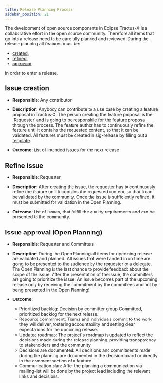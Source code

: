 ```yaml
---
title: Release Planning Process
sidebar_position: 21
---
```


The development of open source components in Eclipse Tractus-X is a collaborative effort in the open source community. Therefore all items that go into a release need to be carefully planned and reviewed. During the release planning all features must be:

- [created](#issue-creation),
- [refined](#refine-issue),
- [approved](#issue-approval-open-planning)

in order to enter a release.

## Issue creation

- **Responsible**: Any contributor
- **Description**: Anybody can contribute to a use case by creating a feature proposal in Tractus-X. The person creating the feature proposal is the 'Requester' and is going to be responsbile for the feature proposal through the process. The feature author has to continuously refine the feature until it contains the requested content, so that it can be validated. All features must be created in sig-release by filling out a [template](https://github.com/eclipse-tractusx/sig-release/issues/new/choose).

- **Outcome**: List of intended issues for the next release

## Refine issue

- **Responsible**: Requester
- **Description**: After creating the issue, the requester has to continuously refine the feature until it contains the requested content, so that it can be validated by the community. Once the issue is sufficiently refined, it must be submitted for validation in the Open Planning.

- **Outcome**: List of issues, that fulfill the quality requirements and can be presented to the community.

## Issue approval (Open Planning)

- **Responsible**: Requester and Committers
- **Description**: During the Open Planning all items for upcoming release are validated and planned. All issues that were handed in on time are going to be presented to the audience by the requester or a delegate. The Open Planning is the last chance to provide feedback about the scope of the issue. After the presentation of the issue, the committers are going to prioritize the issue. An issue becomes part of the upcoming release only by receiving the commitment by the committees and not by being presented in the Open Planning!

- **Outcome**:
  - Prioritized backlog: Decision by committer group Committed, prioritized backlog for the next release.
  - Resource commitment: Teams and individuals commit to the work they will deliver, fostering accountability and setting clear expectations for the upcoming release.
  - Updated roadmap: The project's roadmap is updated to reflect the decisions made during the release planning, providing transparency to stakeholders and the community.
  - Decisions are documented: All decisions and commitments made during the planning are documented in the decision board or directly in the comment section of a feature.
  - Communication plan: After the planning a communication via mailing-list will be done by the project lead including the relevant links and decisions.
  
